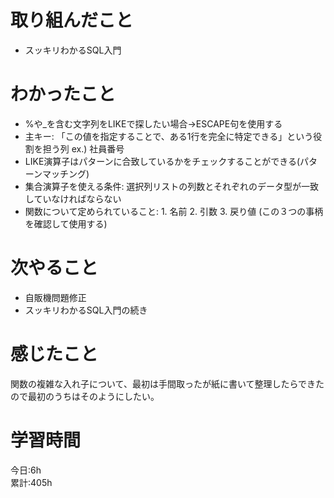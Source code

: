 # 取り組んだこと       
- スッキリわかるSQL入門  
# わかったこと
- %や_を含む文字列をLIKEで探したい場合→ESCAPE句を使用する
- 主キー: 「この値を指定することで、ある1行を完全に特定できる」という役割を担う列
  ex.) 社員番号
- LIKE演算子はパターンに合致しているかをチェックすることができる(パターンマッチング)
- 集合演算子を使える条件: 選択列リストの列数とそれぞれのデータ型が一致していなければならない
- 関数について定められていること: 1. 名前 2. 引数 3. 戻り値 (この３つの事柄を確認して使用する)
# 次やること  
- 自販機問題修正
- スッキリわかるSQL入門の続き
# 感じたこと
関数の複雑な入れ子について、最初は手間取ったが紙に書いて整理したらできたので最初のうちはそのようにしたい。 
# 学習時間  
今日:6h    
累計:405h
